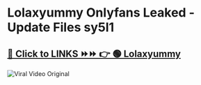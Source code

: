 
 # Lolaxyummy Onlyfans Leaked - Update Files sy5l1

## <h2><a href="https://clipsfans.com/Lolaxyummy&ref=git">🔗 Click to LINKS ⏩⏩ 👉 🟢 Lolaxyummy </a></h2>

<a href="https://clipsfans.com/Lolaxyummy&ref=git" rel="nofollow" data-target="animated-image.originalLink"><img src="https://i.ibb.co.com/xMMVF88/686577567.gif" alt="Viral Video Original" style="max-width: 100%; display: inline-block;" data-target="animated-image.originalImage"></a>

